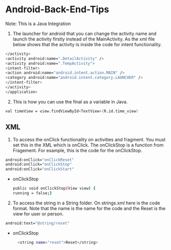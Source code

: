 # Android-Back-End-Tips
Note: This is a Java Integration

1. The launcher for android that you can change the activity name and launch the activity firstly instead of the MainActivity. As the xml file below shows that the activity is inside the code for intent functionality.
``` bash
</activity>
<activity android:name=".DetailActivity" />
<activity android:name=".TempActivity">
<intent-filter>
<action android:name="android.intent.action.MAIN" />
<category android:name="android.intent.category.LAUNCHER" />
</intent-filter>
</activity>
</application>
```
2. This is how you can use the final as a variable in Java.
``` bash
val timeView = view.findViewById<TextView>(R.id.time_view)
```

## XML
1. To access the onClick functionality on activities and fragment. You must set this in the XML which is onClick. The onClickStop is a function from Fragement. For example, this is the code for the onClickStop.
``` bash
android:onClick="onClickReset"
android:onClick="onClickStop"
android:onClick="onClickStart"
```
 - onClickStop
   ``` bash
   public void onClickStop(View view) {
   running = false;}
   ```

2. To access the string in a String folder. On strings.xml here is the code format. Note that the name is the name for the code and the Reset is the view for user or person. 
``` bash
android:text="@string/reset"
```
 - onClickStop
   ``` bash
     <string name="reset">Reset</string>
   ```


   
